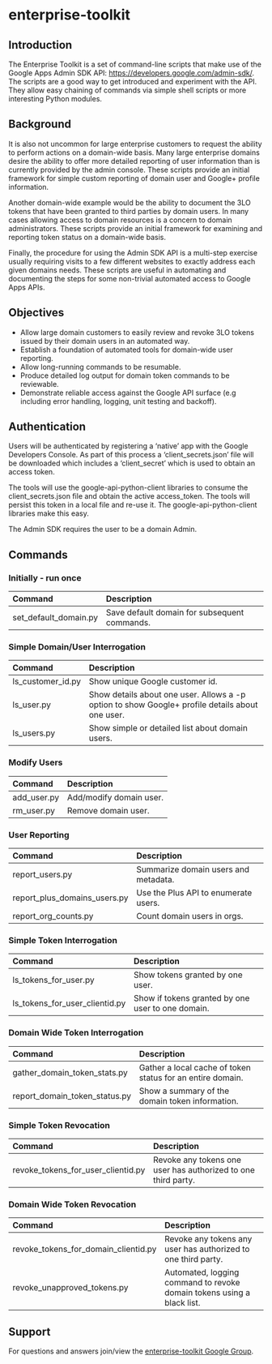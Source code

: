 # enterprise-toolkit

## Introduction

The Enterprise Toolkit is a set of command-line scripts that make use of the
Google Apps Admin SDK API: https://developers.google.com/admin-sdk/. The
scripts are a good way to get introduced and experiment with the API.
They allow easy chaining of commands via simple shell scripts or more
interesting Python modules.

## Background

It is also not uncommon for large enterprise customers to request the ability
to perform actions on a domain-wide basis.  Many large enterprise domains
desire the ability to offer more detailed reporting of user information than
is currently provided by the admin console.  These scripts provide an initial
framework for simple custom reporting of domain user and Google+ profile
information.

Another domain-wide example would be the ability to document the 3LO tokens
that have been granted to third parties by domain users. In many cases
allowing access to domain resources is a concern to domain administrators.
These scripts provide an initial framework for examining and reporting token
status on a domain-wide basis.

Finally, the procedure for using the Admin SDK API is a multi-step exercise
usually requiring visits to a few different websites to exactly address
each given domains needs. These scripts are useful in automating and
documenting the steps for some non-trivial automated access to Google Apps APIs.

## Objectives

* Allow large domain customers to easily review and revoke 3LO tokens issued by
their domain users in an automated way.
* Establish a foundation of automated tools for domain-wide user reporting.
* Allow long-running commands to be resumable.
* Produce detailed log output for domain token commands to be reviewable.
* Demonstrate reliable access against the Google API surface
(e.g including error handling, logging, unit testing and backoff).

## Authentication

Users will be authenticated by registering a ‘native’ app with the Google
Developers Console.  As part of this process a ‘client_secrets.json’ file
will be downloaded which includes a ‘client_secret’ which is used to obtain
an access token.

The tools will use the google-api-python-client libraries to consume the
client_secrets.json file and obtain the active access_token.  The tools will
persist this token in a local file and re-use it.  The google-api-python-client libraries make this easy.

The Admin SDK requires the user to be a domain Admin.

## Commands

### Initially - run once

 Command               | Description
:----------------------|:------------------------------------------------------
 set_default_domain.py | Save default domain for subsequent commands.

### Simple Domain/User Interrogation

 Command          | Description
:-----------------|:-----------------------------------------------------------
ls_customer_id.py | Show unique Google customer id.
ls_user.py        | Show details about one user.  Allows a -p option to show Google+ profile details about one user.
ls_users.py       | Show simple or detailed list about domain users.

### Modify Users

 Command          | Description
:-----------------|:-----------------------------------------------------------
add_user.py       | Add/modify domain user.
rm_user.py        | Remove domain user.

### User Reporting

 Command                     | Description
:----------------------------|:------------------------------------------------
report_users.py              | Summarize domain users and metadata.
report_plus_domains_users.py | Use the Plus API to enumerate users.
report_org_counts.py         | Count domain users in orgs.

### Simple Token Interrogation

 Command                       | Description
:------------------------------|:----------------------------------------------
ls_tokens_for_user.py          | Show tokens granted by one user.
ls_tokens_for_user_clientid.py | Show if tokens granted by one user to one domain.

### Domain Wide Token Interrogation

 Command                       | Description
:------------------------------|:----------------------------------------------
gather_domain_token_stats.py   | Gather a local cache of token status for an entire domain.
report_domain_token_status.py  | Show a summary of the domain token information.

### Simple Token Revocation

 Command                           | Description
:----------------------------------|:------------------------------------------
revoke_tokens_for_user_clientid.py | Revoke any tokens one user has authorized to one third party.


### Domain Wide Token Revocation

 Command                             | Description
:------------------------------------|:----------------------------------------
revoke_tokens_for_domain_clientid.py | Revoke any tokens any user has authorized to one third party.
revoke_unapproved_tokens.py          | Automated, logging command to revoke domain tokens using a black list.

## Support

For questions and answers join/view the
[enterprise-toolkit Google Group](https://groups.google.com/forum/#!forum/opensource-enterprise-toolkit).
